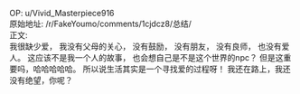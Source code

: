 
OP: u/Vivid_Masterpiece916  
原始地址: /r/FakeYoumo/comments/1cjdcz8/总结/  
正文:  
我很缺少爱， 我没有父母的关心， 没有鼓励， 没有朋友， 没有良师， 也没有爱人。 这应该不是我一个人的故事， 也会想自己是不是这个世界的npc？ 但是这重要吗，哈哈哈哈哈。 所以说生活其实是一个寻找爱的过程呀！ 我还在路上，我还没有绝望，你呢？
